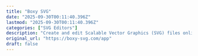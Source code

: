 ```yaml
---
title: "Boxy SVG"
date: "2025-09-30T00:11:40.396Z"
lastmod: "2025-09-30T00:11:40.396Z"
categories: ["SVG Editors"]
description: "Create and edit Scalable Vector Graphics (SVG) files online"
original_url: "https://boxy-svg.com/app"
draft: false
---
```

